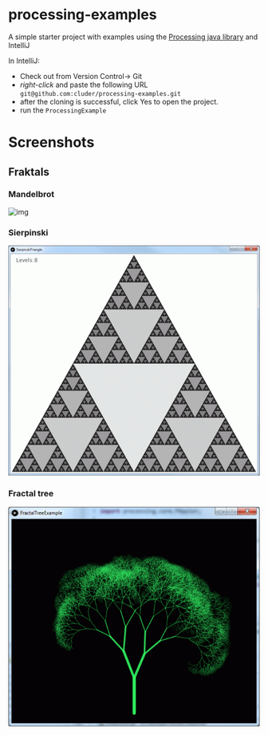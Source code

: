 # processing-examples
A simple starter project with examples using the [Processing java library](https://processing.org/) and IntelliJ

In IntelliJ:
* Check out from Version Control-> Git
* _right-click_ and paste the following URL `git@github.com:cluder/processing-examples.git` 
* after the cloning is successful, click Yes to open the project.
* run the `ProcessingExample`

# Screenshots
## Fraktals
### Mandelbrot
![img](src/example/fractals/mandelbrot/ani.gif)

### Sierpinski
![img](src/example/fractals/sierpinski/screenshot.gif)

### Fractal tree
![img](src/example/fractals/tree/screenshot.gif)
